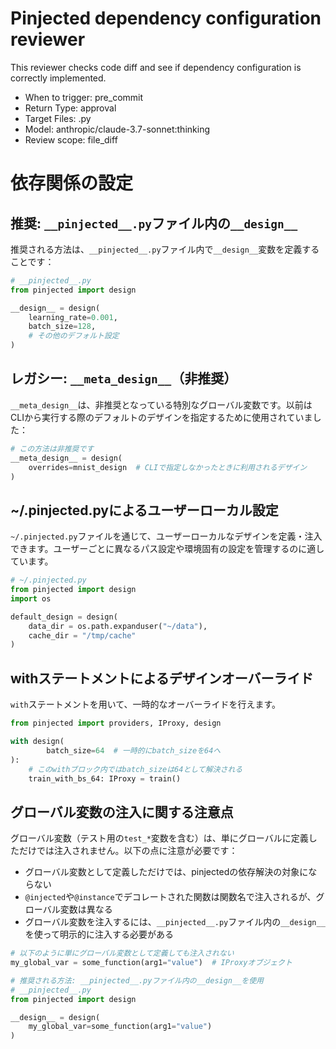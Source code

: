 # Pinjected dependency configuration reviewer
This reviewer checks code diff and see if dependency configuration is correctly implemented.
- When to trigger: pre_commit
- Return Type: approval
- Target Files: .py
- Model: anthropic/claude-3.7-sonnet:thinking
- Review scope: file_diff

# 依存関係の設定

## 推奨: `__pinjected__.py`ファイル内の`__design__`

推奨される方法は、`__pinjected__.py`ファイル内で`__design__`変数を定義することです：

```python
# __pinjected__.py
from pinjected import design

__design__ = design(
    learning_rate=0.001,
    batch_size=128,
    # その他のデフォルト設定
)
```

## レガシー: `__meta_design__`（非推奨）

`__meta_design__`は、非推奨となっている特別なグローバル変数です。以前はCLIから実行する際のデフォルトのデザインを指定するために使用されていました：

```python
# この方法は非推奨です
__meta_design__ = design(
    overrides=mnist_design  # CLIで指定しなかったときに利用されるデザイン
)
```

## ~/.pinjected.pyによるユーザーローカル設定

`~/.pinjected.py`ファイルを通じて、ユーザーローカルなデザインを定義・注入できます。ユーザーごとに異なるパス設定や環境固有の設定を管理するのに適しています。

```python
# ~/.pinjected.py
from pinjected import design
import os

default_design = design(
    data_dir = os.path.expanduser("~/data"),
    cache_dir = "/tmp/cache"
)
```

## withステートメントによるデザインオーバーライド

`with`ステートメントを用いて、一時的なオーバーライドを行えます。

```python
from pinjected import providers, IProxy, design

with design(
        batch_size=64  # 一時的にbatch_sizeを64へ
):
    # このwithブロック内ではbatch_sizeは64として解決される
    train_with_bs_64: IProxy = train()
```

## グローバル変数の注入に関する注意点

グローバル変数（テスト用の`test_*`変数を含む）は、単にグローバルに定義しただけでは注入されません。以下の点に注意が必要です：

- グローバル変数として定義しただけでは、pinjectedの依存解決の対象にならない
- `@injected`や`@instance`でデコレートされた関数は関数名で注入されるが、グローバル変数は異なる
- グローバル変数を注入するには、`__pinjected__.py`ファイル内の`__design__`を使って明示的に注入する必要がある

```python
# 以下のように単にグローバル変数として定義しても注入されない
my_global_var = some_function(arg1="value")  # IProxyオブジェクト

# 推奨される方法: __pinjected__.pyファイル内の__design__を使用
# __pinjected__.py
from pinjected import design

__design__ = design(
    my_global_var=some_function(arg1="value")
)
```
